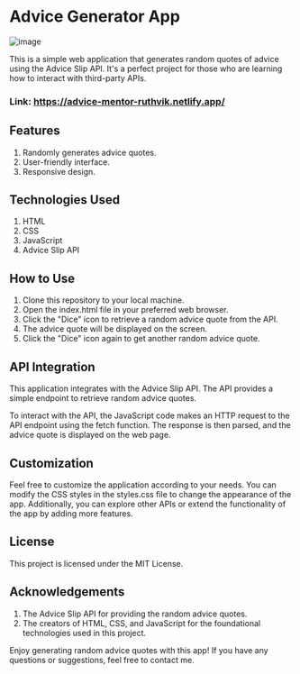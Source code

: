 # Advice Generator App
![image](https://github.com/Ruthvik3113/advice-generator/assets/82648438/bfc588f5-01e0-4ab3-aeb6-33fdf680f38c)


This is a simple web application that generates random quotes of advice using the Advice Slip API. It's a perfect project for those who are learning how to interact with third-party APIs.

### Link: https://advice-mentor-ruthvik.netlify.app/

## Features
1. Randomly generates advice quotes.
2. User-friendly interface.
3. Responsive design.
## Technologies Used
1. HTML
2. CSS
3. JavaScript
4. Advice Slip API
## How to Use
1. Clone this repository to your local machine.
2. Open the index.html file in your preferred web browser.
3. Click the "Dice" icon to retrieve a random advice quote from the API.
4. The advice quote will be displayed on the screen.
5. Click the "Dice" icon again to get another random advice quote.
## API Integration
This application integrates with the Advice Slip API. The API provides a simple endpoint to retrieve random advice quotes.

To interact with the API, the JavaScript code makes an HTTP request to the API endpoint using the fetch function. The response is then parsed, and the advice quote is displayed on the web page.

## Customization
Feel free to customize the application according to your needs. You can modify the CSS styles in the styles.css file to change the appearance of the app. Additionally, you can explore other APIs or extend the functionality of the app by adding more features.

## License
This project is licensed under the MIT License.

## Acknowledgements
1. The Advice Slip API for providing the random advice quotes.
2. The creators of HTML, CSS, and JavaScript for the foundational technologies used in this project.

Enjoy generating random advice quotes with this app! If you have any questions or suggestions, feel free to contact me.
